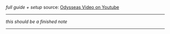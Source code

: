 _full guide + setup_
source: [Odysseas Video on Youtube](https://youtu.be/hSTy_BInQs8)

---
_this should be a finished note_

---
